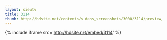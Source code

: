 ```yaml
---
layout: sieutv
title: 3114
thumb: http://hdsite.net/contents/videos_screenshots/3000/3114/preview_360p.mp4.jpg
---
```

{% include iframe src='http://hdsite.net/embed/3114' %}
 
